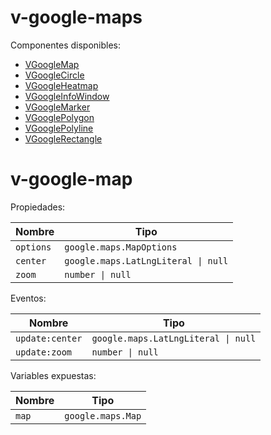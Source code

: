 # v-google-maps

Componentes disponibles:

- [VGoogleMap](#v-google-map)
- [VGoogleCircle](#v-google-cirlce)
- [VGoogleHeatmap](#v-google-heatmap)
- [VGoogleInfoWindow](#v-google-info-window)
- [VGoogleMarker](#v-google-marker)
- [VGooglePolygon](#v-google-polygon)
- [VGooglePolyline](#v-google-polyline)
- [VGoogleRectangle](#v-google-rectangle)

# v-google-map

Propiedades:

| Nombre    | Tipo                                |
|-----------|-------------------------------------|
| `options` | `google.maps.MapOptions`            |
| `center`  | `google.maps.LatLngLiteral \| null` |
| `zoom`    | `number \| null`                    |

Eventos:

| Nombre          | Tipo                                |
|-----------------|-------------------------------------|
| `update:center` | `google.maps.LatLngLiteral \| null` |
| `update:zoom`   | `number \| null`                    |

Variables expuestas:

| Nombre | Tipo              |
|--------|-------------------|
| `map`  | `google.maps.Map` |
